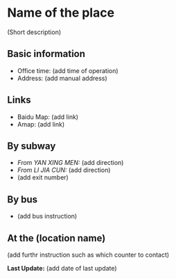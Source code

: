 # Name of the place
(Short description)

## Basic information
* Office time: (add time of operation)
* Address: (add manual address)

## Links
* Baidu Map: (add link)
* Amap: (add link)

## By subway
* *From YAN XING MEN:* (add direction)
* *From LI JIA CUN:* (add direction)
* (add exit number) 

## By bus 
* (add bus instruction)

## At the (location name)
(add furthr instruction such as which counter to contact)

**Last Update:** (add date of last update)